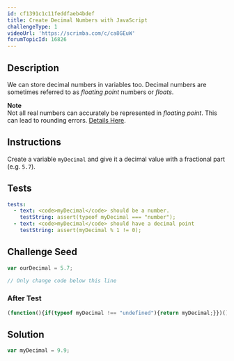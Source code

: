 ```yaml
---
id: cf1391c1c11feddfaeb4bdef
title: Create Decimal Numbers with JavaScript
challengeType: 1
videoUrl: 'https://scrimba.com/c/ca8GEuW'
forumTopicId: 16826
---
```


## Description

<section id='description'>

We can store decimal numbers in variables too. Decimal numbers are sometimes referred to as <dfn>floating point</dfn> numbers or <dfn>floats</dfn>.

**Note**  
Not all real numbers can accurately be represented in <dfn>floating point</dfn>. This can lead to rounding errors. [Details Here](https://en.wikipedia.org/wiki/Floating_point#Accuracy_problems).

</section>

## Instructions

<section id='instructions'>

Create a variable `myDecimal` and give it a decimal value with a fractional part (e.g. `5.7`).

</section>

## Tests

<section id='tests'>

```yml
tests:
  - text: <code>myDecimal</code> should be a number.
    testString: assert(typeof myDecimal === "number");
  - text: <code>myDecimal</code> should have a decimal point
    testString: assert(myDecimal % 1 != 0);

```

</section>

## Challenge Seed

<section id='challengeSeed'>

<div id='js-seed'>

```js
var ourDecimal = 5.7;

// Only change code below this line


```

</div>

### After Test

<div id='js-teardown'>

```js
(function(){if(typeof myDecimal !== "undefined"){return myDecimal;}})();
```

</div>

</section>

## Solution

<section id='solution'>

```js
var myDecimal = 9.9;
```

</section>

